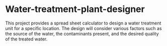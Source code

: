 # Water-treatment-plant-designer
This project provides a spread sheet calculator to design a water treatment unit for a specific location. The design will consider various factors such as the source of the water, the contaminants present, and the desired quality of the treated water.
